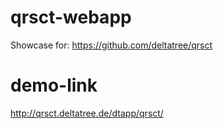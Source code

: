 qrsct-webapp
=====

Showcase for: https://github.com/deltatree/qrsct

demo-link
=====

http://qrsct.deltatree.de/dtapp/qrsct/
